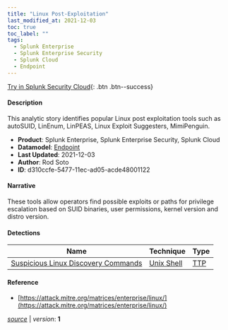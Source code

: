 ```yaml
---
title: "Linux Post-Exploitation"
last_modified_at: 2021-12-03
toc: true
toc_label: ""
tags:
  - Splunk Enterprise
  - Splunk Enterprise Security
  - Splunk Cloud
  - Endpoint
---
```


[Try in Splunk Security Cloud](https://www.splunk.com/en_us/cyber-security.html){: .btn .btn--success}

#### Description

This analytic story identifies popular Linux post exploitation tools such as autoSUID, LinEnum, LinPEAS, Linux Exploit Suggesters, MimiPenguin.

- **Product**: Splunk Enterprise, Splunk Enterprise Security, Splunk Cloud
- **Datamodel**: [Endpoint](https://docs.splunk.com/Documentation/CIM/latest/User/Endpoint)
- **Last Updated**: 2021-12-03
- **Author**: Rod Soto
- **ID**: d310ccfe-5477-11ec-ad05-acde48001122

#### Narrative

These tools allow operators find possible exploits or paths for privilege escalation based on SUID binaries, user permissions, kernel version and distro version.

#### Detections

| Name        | Technique   | Type         |
| ----------- | ----------- |--------------|
| [Suspicious Linux Discovery Commands](/endpoint/0edd5112-56c9-11ec-b990-acde48001122/) | [Unix Shell](/tags/#unix-shell) | [TTP](https://github.com/splunk/security_content/wiki/Detection-Analytic-Types) |

#### Reference

* [https://attack.mitre.org/matrices/enterprise/linux/](https://attack.mitre.org/matrices/enterprise/linux/)



[*source*](https://github.com/splunk/security_content/tree/develop/stories/linux_post_exploitation.yml) \| *version*: **1**